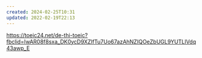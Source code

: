 ```yaml
---
created: 2024-02-25T10:31
updated: 2022-02-19T22:13
---
```

https://toeic24.net/de-thi-toeic?fbclid=IwAR08f8sxa_DK0ycD9XZlfTu7Uo67azAhNZIQOeZbUGL9YUTLlVdq43awp_E